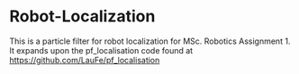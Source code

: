 # Robot-Localization
This is a particle filter for robot localization for MSc. Robotics Assignment 1. It expands upon the pf_localisation code found at https://github.com/LauFe/pf_localisation
